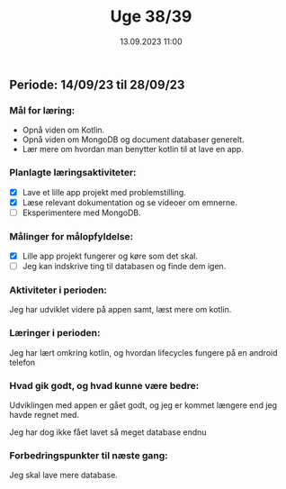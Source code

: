 ﻿---
title: Uge 38/39
date: 13.09.2023 11:00
categories: [Projekt]
tags: [læringsplan]
---
## Periode: 14/09/23 til 28/09/23

### Mål for læring:
- Opnå viden om Kotlin.
- Opnå viden om MongoDB og document databaser generelt.
- Lær mere om hvordan man benytter kotlin til at lave en app.

### Planlagte læringsaktiviteter:
- [x] Lave et lille app projekt med problemstilling.
- [x] Læse relevant dokumentation og se videoer om emnerne.
- [ ] Eksperimentere med MongoDB.

### Målinger for målopfyldelse:
- [x] Lille app projekt fungerer og køre som det skal.
- [ ] Jeg kan indskrive ting til databasen og finde dem igen.

### Aktiviteter i perioden:
Jeg har udviklet videre på appen samt, læst mere om kotlin.

### Læringer i perioden:
Jeg har lært omkring kotlin, og hvordan lifecycles fungere på en android telefon

### Hvad gik godt, og hvad kunne være bedre:
Udviklingen med appen er gået godt, og jeg er kommet længere end jeg havde regnet med. 

Jeg har dog ikke fået lavet så meget database endnu

### Forbedringspunkter til næste gang:
Jeg skal lave mere database.
